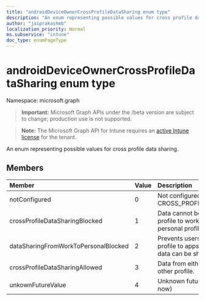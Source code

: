 ```yaml
---
title: "androidDeviceOwnerCrossProfileDataSharing enum type"
description: "An enum representing possible values for cross profile data sharing."
author: "jaiprakashmb"
localization_priority: Normal
ms.subservice: "intune"
doc_type: enumPageType
---
```


# androidDeviceOwnerCrossProfileDataSharing enum type

Namespace: microsoft.graph
> **Important:** Microsoft Graph APIs under the /beta version are subject to change; production use is not supported.

> **Note:** The Microsoft Graph API for Intune requires an [active Intune license](https://go.microsoft.com/fwlink/?linkid=839381) for the tenant.


An enum representing possible values for cross profile data sharing.

## Members
|Member|Value|Description|
|:---|:---|:---|
|notConfigured|0|Not configured; this value defaults to CROSS_PROFILE_DATA_SHARING_UNSPECIFIED.|
|crossProfileDataSharingBlocked|1|Data cannot be shared from both the personal profile to work profile and the work profile to the personal profile.|
|dataSharingFromWorkToPersonalBlocked|2|Prevents users from sharing data from the work profile to apps in the personal profile. Personal data can be shared with work apps.|
|crossProfileDataSharingAllowed|3|Data from either profile can be shared with the other profile.|
|unkownFutureValue|4|Unknown future value (reserved, not used right now)|
